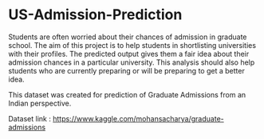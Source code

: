 # US-Admission-Prediction

Students are often worried about their chances of admission in graduate school. The aim of this project is to help students in shortlisting universities with their profiles. The predicted output gives them a fair idea about their admission chances in a particular university. This analysis should also help students who are currently preparing or will be preparing to get a better idea.

This dataset was created for prediction of Graduate Admissions from an Indian perspective.

Dataset link :  https://www.kaggle.com/mohansacharya/graduate-admissions
